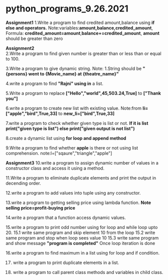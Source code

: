 # python_programs_9.26.2021

**Assignment1**
1.Write a program to find credited amount,balance using **if else and operators.**
  Note:variables:**amount,balance,credited_amount**,
  Formula: **credited_amount=amount**,**balance+=credited_amount**,
  **amount** should be greater than zero 

**Assignment2**                
2.Write a program to find given number is greater than or less than or equal to 100.

3.Write a program to give dynamic string.
Note: 1.String should be **"{persons} went to {Movie_name} at {theatre_name}"**
  
4.write a program to find **"Rajni" using in** a list.

5.Write a program to replace **["Hello","world",45,503.24,True]** to **["Thank you"]**

6.write a program to create new list with existing value.
Note:from **li=["apple","bird",True,33]** to **new_li=["bird",True,33]**

7.write a program to check whether given type is list or not. **If it is list print("given type is list") else print("given output is not list")**

8.create a dynamic list using **for loop and append method**

9.Write a program to find whether **apple** is there or not using list comprehension.
note:l=["sqaure","triangle","apple"]

**Assignment3**
10.write a program to assign dynamic number of values in a constructor class and access it using a method.

11.Write a program to eliminate duplicate elements and print the output in decending order.

12.write a program to add values into tuple using any constructor.

13.write a program to getting selling price using lambda function.
**Note selling price=profit-buying price**

14.write a program that a function access dynamic values.

15.write a program to print odd number using for loop and while loop upto 20.
  15.1 write same program and skip element 10 from the loop
  15.2 write same program and stop when loop sees value 10
  15.3 write same program and show message **"program is completed"** Once loop iteration is done

16.write a program to find maximum in a list using for loop and if condition.

17. write a program to print duplicate elements in a list.

18. write a program to call parent class methods and variables in child class.
